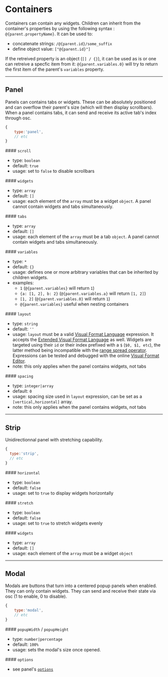 # Containers

Containers can contain any widgets. Children can inherit from the container's properties by using the following syntax : `@{parent.propertyName}`. It can be used to:

- concatenate strings: `/@{parent.id}/some_suffix`
- define object value:   `["@{parent.id}"]`

If the retreived property is an object (`[] / {}`), it can be used as is or one can retreive a specfic item from it: `@{parent.variables.0}` will try to return the first item of the parent's `variables` property.


----

## Panel

Panels can contains tabs or widgets. These can be absolutely positioned and can overflow their parent's size (which will then display scrollbars). When a panel contains tabs, it can send and receive its active tab's index through osc.


```js
{
    type:'panel',
    // etc
}
```

#### `scroll`
- type: `boolean`
- default: `true`
- usage: set to `false` to disable scrollbars

#### `widgets`
- type: `array`
- default: `[]`
- usage: each element of the `array` must be a widget `object`. A panel cannot contain widgets and tabs simultaneously.

#### `tabs`
- type: `array`
- default: `[]`
- usage: each element of the `array` must be a tab `object`. A panel cannot contain widgets and tabs simultaneously.


#### `variables`
- type: `*`
- default: `{}`
- usage: defines one or more arbitrary variables that can be inherited by children widgets.
- examples:
  - `1` (`@{parent.variables}` will return `1`)
  - `{a: [1, 2], b: 2}` (`@{parent.variables.a}` will return `[1, 2]`)
  - `[1, 2]` (`@{parent.variables.0}` will return `1`)
  - `@{parent.variables}` useful when nesting containers


#### `layout`
- type: `string`
- default: `''`
- usage: `layout` must be a valid [Visual Format Language](https://developer.apple.com/library/content/documentation/UserExperience/Conceptual/AutolayoutPG/VisualFormatLanguage.html) expression. It accepts the [Extended Visual Format Language](https://github.com/IjzerenHein/autolayout.js#extended-visual-format-language-evfl) as well. Widgets are targeted using their `id` or their index prefixed with a `$` (`$0, $1, etc`), the latter method being incompatible with the [range spread operator](https://github.com/IjzerenHein/autolayout.js#view-ranges-spread-operator). Expressions can be tested and debugged with the online [Visual Format Editor](https://rawgit.com/IjzerenHein/visualformat-editor/master/dist/index.html).
- note: this only applies when the panel contains widgets, not tabs

#### `spacing`
- type: `integer|array`
- default: `0`
- usage: spacing size used in `layout` expression, can be set as a `[vertical,horizontal]` array.
- note: this only applies when the panel contains widgets, not tabs

----

## Strip

Unidirectionnal panel with stretching capability.

```js
{
  type:'strip',
  // etc
}
```

#### `horizontal`
- type: `boolean`
- default: `false`
- usage: set to `true` to display widgets horizontally

#### `stretch`
- type: `boolean`
- default: `false`
- usage: set to `true` to stretch widgets evenly

#### `widgets`
- type: `array`
- default: `[]`
- usage: each element of the `array` must be a widget `object`


----

## Modal

Modals are buttons that turn into a centered popup panels when enabled. They can only contain widgets. They can send and receive their state via osc (1 to enable, 0 to disable).

```js
{
    type:'modal',
    // etc
}
```

#### `popupWidth` / `popupHeight`
- type: `number|percentage`
- default: `100%`
- usage: sets the modal's size once opened.


#### `options`
- see panel's [`options`](#panel)

